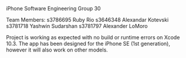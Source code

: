 iPhone Software Engineering Group 30

Team Members:
s3786695 Ruby Rio
s3646348 Alexandar Kotevski
s3781718 Yashwin Sudarshan
s3781797 Alexander LoMoro

Project is working as expected with no build or runtime errors on Xcode 10.3.
The app has been designed for the iPhone SE (1st generation), however it will also work on other models.
